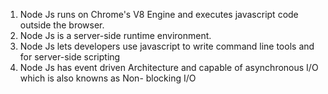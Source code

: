 1. Node Js runs on Chrome's V8 Engine and executes javascript code outside the browser.
2. Node Js is a server-side runtime environment.
3. Node Js lets developers use javascript to write command line tools and for server-side scripting
4. Node Js has event driven Architecture and capable of asynchronous I/O which is also knowns as Non- blocking I/O
